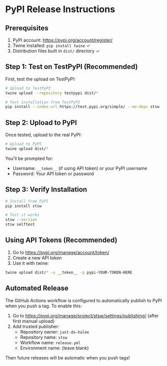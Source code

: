 # PyPI Release Instructions

## Prerequisites

1. PyPI account: https://pypi.org/account/register/
2. Twine installed: `pip install twine` ✓
3. Distribution files built in `dist/` directory ✓

## Step 1: Test on TestPyPI (Recommended)

First, test the upload on TestPyPI:

```bash
# Upload to TestPyPI
twine upload --repository testpypi dist/*

# Test installation from TestPyPI
pip install --index-url https://test.pypi.org/simple/ --no-deps stsw
```

## Step 2: Upload to PyPI

Once tested, upload to the real PyPI:

```bash
# Upload to PyPI
twine upload dist/*
```

You'll be prompted for:
- Username: `__token__` (if using API token) or your PyPI username
- Password: Your API token or password

## Step 3: Verify Installation

```bash
# Install from PyPI
pip install stsw

# Test it works
stsw --version
stsw selftest
```

## Using API Tokens (Recommended)

1. Go to https://pypi.org/manage/account/token/
2. Create a new API token
3. Use it with twine:

```bash
twine upload dist/* -u __token__ -p pypi-YOUR-TOKEN-HERE
```

## Automated Release

The GitHub Actions workflow is configured to automatically publish to PyPI when you push a tag. To enable this:

1. Go to https://pypi.org/manage/project/stsw/settings/publishing/ (after first manual upload)
2. Add trusted publisher:
   - Repository owner: `just-do-halee`
   - Repository name: `stsw`
   - Workflow name: `release.yml`
   - Environment name: (leave blank)

Then future releases will be automatic when you push tags!